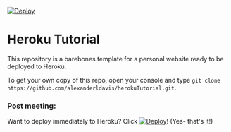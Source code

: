 [![Deploy](https://www.herokucdn.com/deploy/button.svg)](https://heroku.com/deploy)
# Heroku Tutorial
This repository is a barebones template for a personal website ready to be deployed to Heroku.

To get your own copy of this repo, open your console and type `git clone https://github.com/alexanderldavis/herokuTutorial.git`.


### Post meeting:
Want to deploy immediately to Heroku? Click [![Deploy](https://www.herokucdn.com/deploy/button.svg)](https://heroku.com/deploy)! (Yes- that's it!)

